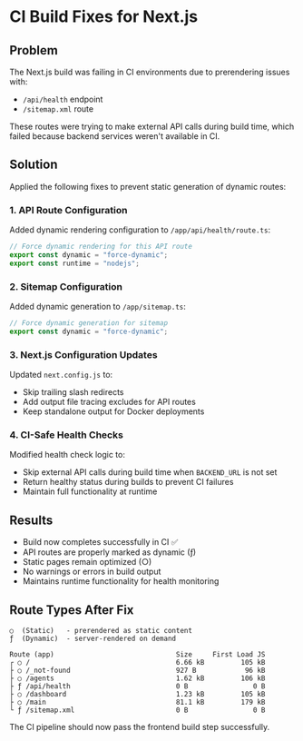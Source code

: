 # CI Build Fixes for Next.js

## Problem

The Next.js build was failing in CI environments due to prerendering issues with:

- `/api/health` endpoint
- `/sitemap.xml` route

These routes were trying to make external API calls during build time, which failed because backend services weren't available in CI.

## Solution

Applied the following fixes to prevent static generation of dynamic routes:

### 1. API Route Configuration

Added dynamic rendering configuration to `/app/api/health/route.ts`:

```typescript
// Force dynamic rendering for this API route
export const dynamic = "force-dynamic";
export const runtime = "nodejs";
```

### 2. Sitemap Configuration

Added dynamic generation to `/app/sitemap.ts`:

```typescript
// Force dynamic generation for sitemap
export const dynamic = "force-dynamic";
```

### 3. Next.js Configuration Updates

Updated `next.config.js` to:

- Skip trailing slash redirects
- Add output file tracing excludes for API routes
- Keep standalone output for Docker deployments

### 4. CI-Safe Health Checks

Modified health check logic to:

- Skip external API calls during build time when `BACKEND_URL` is not set
- Return healthy status during builds to prevent CI failures
- Maintain full functionality at runtime

## Results

- Build now completes successfully in CI ✅
- API routes are properly marked as dynamic (ƒ)
- Static pages remain optimized (○)
- No warnings or errors in build output
- Maintains runtime functionality for health monitoring

## Route Types After Fix

```
○  (Static)   - prerendered as static content
ƒ  (Dynamic)  - server-rendered on demand

Route (app)                              Size     First Load JS
┌ ○ /                                    6.66 kB         105 kB
├ ○ /_not-found                          927 B            96 kB
├ ○ /agents                              1.62 kB         106 kB
├ ƒ /api/health                          0 B                0 B
├ ○ /dashboard                           1.23 kB         105 kB
├ ○ /main                                81.1 kB         179 kB
└ ƒ /sitemap.xml                         0 B                0 B
```

The CI pipeline should now pass the frontend build step successfully.
